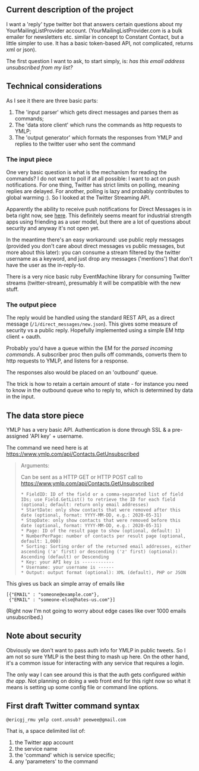
## Current description of the project

I want a 'reply' type twitter bot that answers certain questions about my YourMailingListProvider account.  (YourMailingListProvider.com is a bulk emailer for newsletters etc. similar in concept to Constant Contact, but a little simpler to use.  It has a basic token-based API, not complicated, returns xml or json).

The first question I want to ask, to start simply, is: _has this email address unsubscribed from my list?_

## Technical considerations

As I see it there are three basic parts:

1. The 'input parser' which gets direct messages and parses them as commands;
2. The 'data store client' which runs the commands as http requests to YMLP;
3. The 'output generator' which formats the responses from YMLP and replies to the twitter user who sent the command

### The input piece

One very basic question is what is the mechanism for reading the commands?  I do not want to poll if at all possible: I want to act on push notifications.  For one thing, Twitter has strict limits on polling, meaning replies are delayed.  For another, polling is lazy and probably contributes to global warming :).  So I looked at the Twitter Streaming API.

Apparently the ability to receive push notifications for Direct Messages is in beta right now, see [here](http://thenextweb.com/socialmedia/2010/08/30/twitter-launches-site-streams-to-eliminate-rate-limits-for-tweets-about-you/).  This definitely seems meant for industrial strength apps using friending as a user model, but there are a lot of questions about security and anyway it's not open yet.  

In the meantime there's an easy workaround: use public reply messages (provided you don't care about direct messages vs public messages, but more about this later): you can consume a stream filtered by the twitter username as a keyword, and just drop any messages ('mentions') that don't have the user as the in-reply-to.

There is a very nice basic ruby EventMachine library for consuming Twitter streams (twitter-stream),  presumably it will be compatible with the new stuff.


### The output piece

The reply would be handled using the standard REST API, as a direct message (`/1/direct_messages/new.json`).  This gives some measure of security vs a public reply.  Hopefully implemented using a simple EM http client + oauth.

Probably you'd have a queue within the EM for the _parsed incoming commands_. A subscriber proc then pulls off commands, converts them to http requests to YMLP, and listens for a response.

The responses also would be placed on an 'outbound' queue.

The trick is how to retain a certain amount of state - for instance you need to know in the outbound queue who to reply to, which is determined by data in the input.


## The data store piece

YMLP has a very basic API.  Authentication is done through SSL & a pre-assigned 'API key' + username. 

The command we need here is at https://www.ymlp.com/api/Contacts.GetUnsubscribed

<blockquote>

Arguments:

Can be sent as a HTTP GET or HTTP POST call to https://www.ymlp.com/api/Contacts.GetUnsubscribed

    * FieldID: ID of the field or a comma-separated list of field IDs; use Field.GetList() to retrieve the ID for each field (optional; default: return only email addresses)
    * StartDate: only show contacts that were removed after this date (optional, format: YYYY-MM-DD, e.g.: 2020-05-31)
    * StopDate: only show contacts that were removed before this date (optional, format: YYYY-MM-DD, e.g.: 2020-05-31)
    * Page: ID of the result page to show (optional, default: 1)
    * NumberPerPage: number of contacts per result page (optional, default: 1,000)
    * Sorting: Sorting order of the returned email addresses, either ascending ('a' first) or descending ('z' first) (optional): Ascending (default) or Descending
    * Key: your API key is ------------
    * Username: your username is ------
    * Output: output format (optional): XML (default), PHP or JSON
    
</blockquote>
    
This gives us back an simple array of emails like

    [{"EMAIL" : "someone@example.com"},
     {"EMAIL" : "someone-else@hates-us.com"}]
 
(Right now I'm not going to worry about edge cases like over 1000 emails unsubscribed.)

    
## Note about security

Obviously we don't want to pass auth info for YMLP in public tweets.  So I am not so sure YMLP is the best thing to mash up here.  On the other hand, it's a common issue for interacting with any service that requires a login.

The only way I can see around this is that the auth gets configured _within the app_.  Not planning on doing a web front end for this right now so what it means is setting up some config file or command line options.


## First draft Twitter command syntax

    @ericgj_rmu ymlp cont.unsub? peewee@gmail.com
    
That is, a space delimited list of:
1. the Twitter app account
2. the service name
3. the 'command' which is service specific;
4. any 'parameters' to the command

